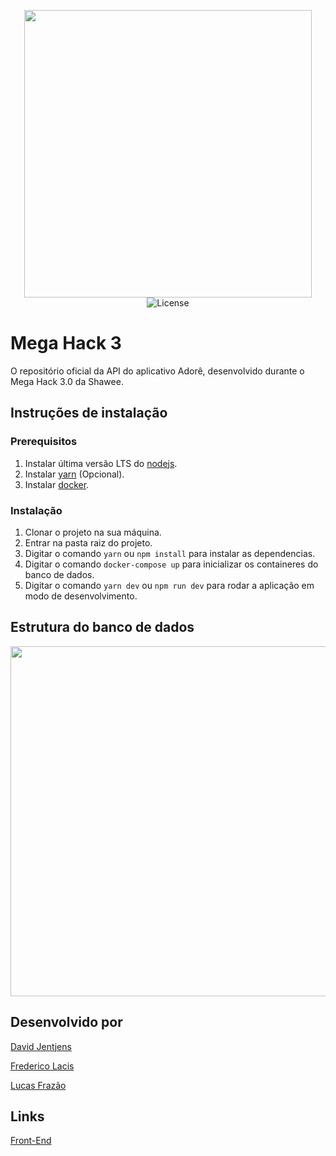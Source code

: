 <p align="center">
  <img width="460"src="https://i.imgur.com/dReqofl.png">
  <br>
  <img alt="License" src="https://img.shields.io/badge/license-MIT-%2304D361">
  <br>
  <h1>
    Mega Hack 3
  </h1>
  <p>O repositório oficial da API do aplicativo Adorê, desenvolvido durante o Mega Hack 3.0 da Shawee.</p>
</p>

## Instruções de instalação
### Prerequisitos
1. Instalar última versão LTS do [nodejs](https://nodejs.org/dist/v14.17.1/node-v14.17.1-linux-x64.tar.xz).
2. Instalar [yarn](https://yarnpkg.com/getting-started/install) (Opcional).
3. Instalar [docker](https://www.docker.com/get-started).

### Instalação
1. Clonar o projeto na sua máquina.
2. Entrar na pasta raiz do projeto.
3. Digitar o comando `yarn` ou `npm install` para instalar as dependencias.
4. Digitar o comando `docker-compose up` para inicializar os containeres do banco de dados.
5. Digitar o comando `yarn dev` ou `npm run dev` para rodar a aplicação em modo de desenvolvimento.

## Estrutura do banco de dados
<p align="center">
<img width="560"src="https://i.imgur.com/ZSos3Iv.png">
</p>

## Desenvolvido por

[David Jentjens](https://github.com/davidjentjens)

[Frederico Lacis](https://github.com/fredlacis)

[Lucas Frazão](https://github.com/frazaolucas79)

## Links

[Front-End](https://github.com/davidjentjens/adore-mobile)
